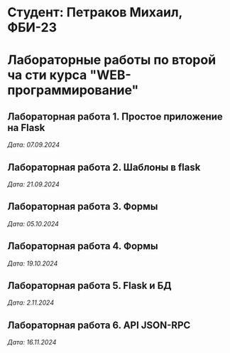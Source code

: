 # Студент: Петраков Михаил, ФБИ-23

# Лабораторные работы по второй ча сти курса "WEB- программирование"

## Лабораторная работа 1. Простое приложение на Flask

*Дата: 07.09.2024*

## Лабораторная работа 2. Шаблоны в flask

*Дата: 21.09.2024*

## Лабораторная работа 3. Формы

*Дата: 05.10.2024*

## Лабораторная работа 4. Формы

*Дата: 19.10.2024*

## Лабораторная работа 5. Flask и БД

*Дата: 2.11.2024*

## Лабораторная работа 6. API JSON-RPC
*Дата: 16.11.2024*